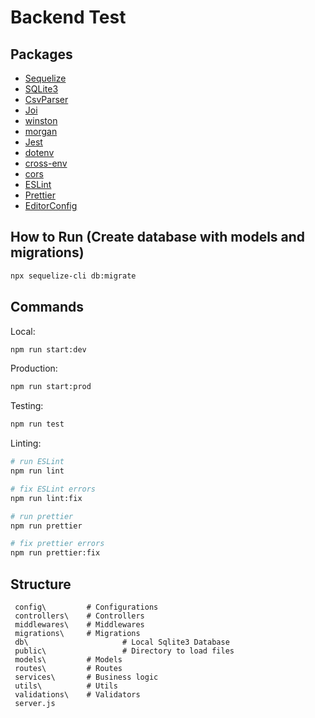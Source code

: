 # Backend Test

## Packages

- [Sequelize](https://sequelize.org/master/)
- [SQLite3](https://www.npmjs.com/package/sqlite3)
- [CsvParser](https://www.npmjs.com/package/csv-parser)
- [Joi](https://github.com/hapijs/joi)
- [winston](https://github.com/winstonjs/winston)
- [morgan](https://github.com/expressjs/morgan)
- [Jest](https://jestjs.io)
- [dotenv](https://github.com/motdotla/dotenv)
- [cross-env](https://github.com/kentcdodds/cross-env#readme)
- [cors](https://github.com/expressjs/cors)
- [ESLint](https://eslint.org)
- [Prettier](https://prettier.io)
- [EditorConfig](https://editorconfig.org)

## How to Run (Create database with models and migrations)
```bash
npx sequelize-cli db:migrate
```
## Commands

Local:

```bash
npm run start:dev
```

Production:

```bash
npm run start:prod
```

Testing:

```bash
npm run test
```

Linting:

```bash
# run ESLint
npm run lint

# fix ESLint errors
npm run lint:fix

# run prettier
npm run prettier

# fix prettier errors
npm run prettier:fix
```

## Structure

```
 config\         # Configurations
 controllers\    # Controllers
 middlewares\    # Middlewares
 migrations\     # Migrations
 db\     				 # Local Sqlite3 Database
 public\				 # Directory to load files
 models\         # Models
 routes\         # Routes
 services\       # Business logic
 utils\          # Utils
 validations\    # Validators
 server.js
```